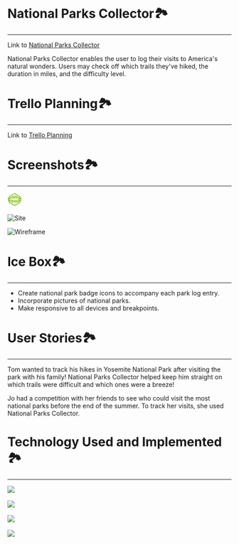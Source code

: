 # National Parks Collector🏞
----
Link to [National Parks Collector](https://nationalparkscollector.herokuapp.com/)

National Parks Collector enables the user to log their visits to America's natural wonders. Users may check off which trails they've hiked, the duration in miles, and the difficulty level.

# Trello Planning🏞
----
Link to [Trello Planning](https://trello.com/b/ZsAXpnDL/national-parks-collector)

# Screenshots🏞
----
![Badge](public/images/favicon.png)

![Site](/assets/Site.png)

![Wireframe](/assets/Wireframe.png)

# Ice Box🏞
----
- Create national park badge icons to accompany each park log entry.
- Incorporate pictures of national parks.
- Make responsive to all devices and breakpoints.

# User Stories🏞
----
Tom wanted to track his hikes in Yosemite National Park after visiting the park with his family! National Parks Collector helped keep him straight on which trails were difficult and which ones were a breeze!

Jo had a competition with her friends to see who could visit the most national parks before the end of the summer. To track her visits, she used National Parks Collector.

# Technology Used and Implemented🏞
----

<a href="a"><img src="https://img.shields.io/badge/GitHub-100000?style=for-the-badge&logo=github&logoColor=white"/></a>

<a href="a"><img src="https://img.shields.io/badge/JavaScript-F7DF1E?style=for-the-badge&logo=javascript&logoColor=black"/></a>

<a href="a"><img src="https://img.shields.io/badge/HTML-239120?style=for-the-badge&logo=html5&logoColor=white"/></a>

<a href="a"><img src="https://img.shields.io/badge/CSS-239120?&style=for-the-badge&logo=css3&logoColor=white"/></a>